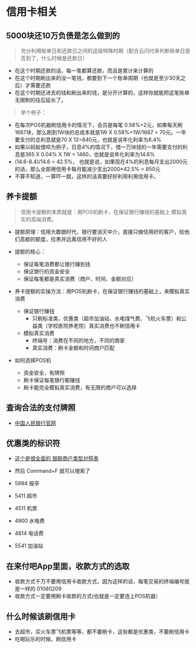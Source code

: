 # 信用卡相关

## 5000块还10万负债是怎么做到的

> 充分利用账单日和还款日之间的这段特殊时期（配合云闪付来判断账单日是否到了，什么时候是还款日）

- 在这个时期还款的话，每一笔都算还款，而且是累计来计算的
- 在这个时期刷出来的没一笔钱，都要到下一个账单周期（也就是至少30天之后）才需要还款
- 在这个时期还进去的钱和刷出来的钱，是分开计算的，这样你就能把这笔账单无限制的往后延长了。

> 举个例子：

- 在每次POS机器刷信用卡的情况下，会员是每笔 0.58%+2元，如果每天刷1667块，那么刷到1W块的总成本就是1W X 0.58%+1W/1667 = 70元。一年要支付的总利息就是70 X 12=840元，也就是说年化利率为8.4%
- 如果以蚂蚁借呗为例子，日息4%的情况下，借一万块钱的一年需要支付的利息是365 X 0.04% X 1W = 1460，也就是说年化利率为14.6%
- (14.6-8.4)/14.6 = 42.5%， 也就是说，如果现在4%的利息每月支出2000元的话，那么全部用信用卡每月能减少支出2000*42.5% = 850元
- 不算不知道，一算吓一跳，这样的话真要好好利用利用信用卡。

## 养卡提额

> 信用卡提额的本质就是：用POS机刷卡，在保证银行赚钱的基础上 模拟真实的高端消费。

- 提额原理：信用大数据时代，银行要消灭中介，直接只做信用好的客户，给他们高额的额度，拉黑并远离信用不好的人

- 提额的核心：
  - 保证每笔消费都让银行赚到钱
  - 保证银行的资金安全
  - 保证每笔都是真实消费（商户、时间、金额对应）

- 养卡提额的实操方法：用POS机刷卡，在保证银行赚钱的基础上，来模拟真实消费
  - 保证银行赚钱
    - 只刷标准类，优惠类（超市加油站、水电煤气费、飞机火车票）和公益类（学校医院养老院）真实消费也不刷信用卡
  - 模拟真实消费
    - 终端号：消费在不同的地方，不同的商家
    - 真实消费：刷卡金额和时间商户匹配

- 如何选择POS机
  - 资金安全，有牌照
  - 刷卡保证每笔银行都赚钱
  - 刷卡能完全模拟真实消费，有无限的商户可以选择

## 查询合法的支付牌照

- [中国人民银行官网](http://www.pbc.gov.cn/zhengwugongkai/127924/128041/2951606/1923625/1923629/index.html)

## 优惠类的标识符

- [这个是很全面的 银联商户类型对照表](https://wenku.baidu.com/view/cbbfaa29915f804d2b16c17a.html)
- 然后 Command+F 就可以搜索了

- 5994 报亭
- 5411 超市
- 4511 机票
- 4900 水电费
- 4814 电话费
- 5541 加油站

## 在来付吧App里面，收款方式的选取

- 收款方式千万不要用信用卡收款方式，因为这样的话，每笔交易的终端编号就是一样的 01080209
- 收款方式一定要用刷卡收款的方式(也就是一定要连上POS机器）

## 什么时候该刷信用卡

- 去超市，买火车票飞机票等等，都不要刷卡，这些都是优惠类，不要刷信用卡
- 吃喝玩乐的时候，刷信用卡
